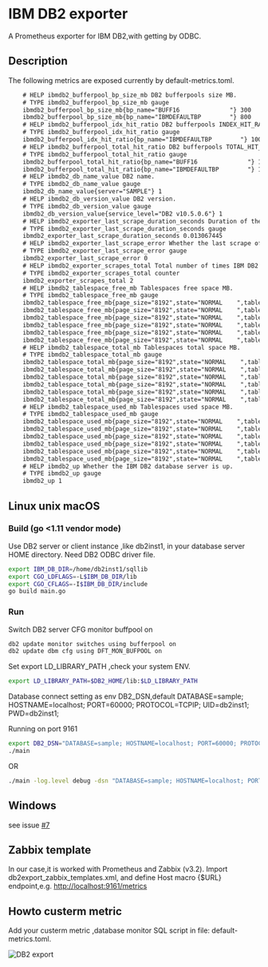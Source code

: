 # IBM DB2 exporter

A Prometheus exporter for IBM DB2,with getting by ODBC.

## Description

The following metrics are exposed currently by default-metrics.toml.

```html
    # HELP ibmdb2_bufferpool_bp_size_mb DB2 bufferpools size MB.
    # TYPE ibmdb2_bufferpool_bp_size_mb gauge
    ibmdb2_bufferpool_bp_size_mb{bp_name="BUFF16              "} 300
    ibmdb2_bufferpool_bp_size_mb{bp_name="IBMDEFAULTBP        "} 800
    # HELP ibmdb2_bufferpool_idx_hit_ratio DB2 bufferpools INDEX_HIT_RATIO_PERCENT.
    # TYPE ibmdb2_bufferpool_idx_hit_ratio gauge
    ibmdb2_bufferpool_idx_hit_ratio{bp_name="IBMDEFAULTBP        "} 100
    # HELP ibmdb2_bufferpool_total_hit_ratio DB2 bufferpools TOTAL_HIT_RATIO_PERCENT.
    # TYPE ibmdb2_bufferpool_total_hit_ratio gauge
    ibmdb2_bufferpool_total_hit_ratio{bp_name="BUFF16              "} 100
    ibmdb2_bufferpool_total_hit_ratio{bp_name="IBMDEFAULTBP        "} 100
    # HELP ibmdb2_db_name_value DB2 name.
    # TYPE ibmdb2_db_name_value gauge
    ibmdb2_db_name_value{server="SAMPLE"} 1
    # HELP ibmdb2_db_version_value DB2 version.
    # TYPE ibmdb2_db_version_value gauge
    ibmdb2_db_version_value{service_level="DB2 v10.5.0.6"} 1
    # HELP ibmdb2_exporter_last_scrape_duration_seconds Duration of the last scrape of metrics from IBM DB2.
    # TYPE ibmdb2_exporter_last_scrape_duration_seconds gauge
    ibmdb2_exporter_last_scrape_duration_seconds 0.013067445
    # HELP ibmdb2_exporter_last_scrape_error Whether the last scrape of metrics from IBM DB2 resulted in an error (1 for error, 0 for success).
    # TYPE ibmdb2_exporter_last_scrape_error gauge
    ibmdb2_exporter_last_scrape_error 0
    # HELP ibmdb2_exporter_scrapes_total Total number of times IBM DB2 was scraped for metrics.
    # TYPE ibmdb2_exporter_scrapes_total counter
    ibmdb2_exporter_scrapes_total 2
    # HELP ibmdb2_tablespace_free_mb Tablespaces free space MB.
    # TYPE ibmdb2_tablespace_free_mb gauge
    ibmdb2_tablespace_free_mb{page_size="8192",state="NORMAL    ",tablespace="IBMDB2SAMPLEREL     ",type="LARGE     "} 27
    ibmdb2_tablespace_free_mb{page_size="8192",state="NORMAL    ",tablespace="IBMDB2SAMPLEXML     ",type="LARGE     "} 20
    ibmdb2_tablespace_free_mb{page_size="8192",state="NORMAL    ",tablespace="SYSCATSPACE         ",type="ANY       "} 4
    ibmdb2_tablespace_free_mb{page_size="8192",state="NORMAL    ",tablespace="SYSTOOLSPACE        ",type="LARGE     "} 31
    ibmdb2_tablespace_free_mb{page_size="8192",state="NORMAL    ",tablespace="TEMPSPACE1          ",type="SYSTEMP   "} 0
    ibmdb2_tablespace_free_mb{page_size="8192",state="NORMAL    ",tablespace="USERSPACE1          ",type="LARGE     "} 17
    # HELP ibmdb2_tablespace_total_mb Tablespaces total space MB.
    # TYPE ibmdb2_tablespace_total_mb gauge
    ibmdb2_tablespace_total_mb{page_size="8192",state="NORMAL    ",tablespace="IBMDB2SAMPLEREL     ",type="LARGE     "} 32
    ibmdb2_tablespace_total_mb{page_size="8192",state="NORMAL    ",tablespace="IBMDB2SAMPLEXML     ",type="LARGE     "} 32
    ibmdb2_tablespace_total_mb{page_size="8192",state="NORMAL    ",tablespace="SYSCATSPACE         ",type="ANY       "} 128
    ibmdb2_tablespace_total_mb{page_size="8192",state="NORMAL    ",tablespace="SYSTOOLSPACE        ",type="LARGE     "} 32
    ibmdb2_tablespace_total_mb{page_size="8192",state="NORMAL    ",tablespace="TEMPSPACE1          ",type="SYSTEMP   "} 0
    ibmdb2_tablespace_total_mb{page_size="8192",state="NORMAL    ",tablespace="USERSPACE1          ",type="LARGE     "} 32
    # HELP ibmdb2_tablespace_used_mb Tablespaces used space MB.
    # TYPE ibmdb2_tablespace_used_mb gauge
    ibmdb2_tablespace_used_mb{page_size="8192",state="NORMAL    ",tablespace="IBMDB2SAMPLEREL     ",type="LARGE     "} 4
    ibmdb2_tablespace_used_mb{page_size="8192",state="NORMAL    ",tablespace="IBMDB2SAMPLEXML     ",type="LARGE     "} 11
    ibmdb2_tablespace_used_mb{page_size="8192",state="NORMAL    ",tablespace="SYSCATSPACE         ",type="ANY       "} 123
    ibmdb2_tablespace_used_mb{page_size="8192",state="NORMAL    ",tablespace="SYSTOOLSPACE        ",type="LARGE     "} 0
    ibmdb2_tablespace_used_mb{page_size="8192",state="NORMAL    ",tablespace="TEMPSPACE1          ",type="SYSTEMP   "} 0
    ibmdb2_tablespace_used_mb{page_size="8192",state="NORMAL    ",tablespace="USERSPACE1          ",type="LARGE     "} 14
    # HELP ibmdb2_up Whether the IBM DB2 database server is up.
    # TYPE ibmdb2_up gauge
    ibmdb2_up 1
```
## Linux unix macOS
### Build (go <1.11 vendor mode)

Use DB2 server or client instance ,like db2inst1, in your database server HOME directory.
Need DB2 ODBC driver file.



```bash
export IBM_DB_DIR=/home/db2inst1/sqllib
export CGO_LDFLAGS=-L$IBM_DB_DIR/lib
export CGO_CFLAGS=-I$IBM_DB_DIR/include
go build main.go
```

### Run

Switch DB2 server CFG monitor buffpool on

```bash
db2 update monitor switches using bufferpool on
db2 update dbm cfg using DFT_MON_BUFPOOL on
```

Set export LD_LIBRARY_PATH ,check your system ENV.

```bash
export LD_LIBRARY_PATH=$DB2_HOME/lib:$LD_LIBRARY_PATH
```

Database connect setting as env DB2_DSN,default DATABASE=sample; HOSTNAME=localhost; PORT=60000; PROTOCOL=TCPIP; UID=db2inst1; PWD=db2inst1;

Running on port 9161

```bash
export DB2_DSN="DATABASE=sample; HOSTNAME=localhost; PORT=60000; PROTOCOL=TCPIP; UID=db2inst1; PWD=db2inst1;"
./main
```

OR

```bash
./main -log.level debug -dsn "DATABASE=sample; HOSTNAME=localhost; PORT=60000; PROTOCOL=TCPIP; UID=db2inst1; PWD=db2inst1;"
```
## Windows 
see issue [#7](https://github.com/glinuz/db2_exporter/issues/7)

## Zabbix template

In our case,it is worked with Prometheus and Zabbix (v3.2).
Import db2export_zabbix_templates.xml, and define Host macro {$URL} endpoint,e.g. <http://localhost:9161/metrics>

## Howto custerm metric

Add your custerm metric ,database monitor SQL script in file: default-metrics.toml.



![DB2 export](https://github.com/glinuz/ibmdb2_exporter/blob/master/ibmdb2.png)
